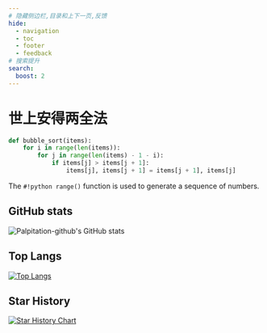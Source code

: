 ```yaml
---
# 隐藏侧边栏,目录和上下一页,反馈
hide:
  - navigation
  - toc
  - footer
  - feedback
# 搜索提升
search:
  boost: 2
---
```


# 世上安得两全法

``` py title="排序 bubble_sort.py" hl_lines="2 3"
def bubble_sort(items):
    for i in range(len(items)):
        for j in range(len(items) - 1 - i):
            if items[j] > items[j + 1]:
                items[j], items[j + 1] = items[j + 1], items[j]
```

The `#!python range()` function is used to generate a sequence of numbers.

## GitHub stats

![Palpitation-github's GitHub stats](https://github-readme-stats.vercel.app/api?username=Palpitation-github&show_icons=true&theme=dracula)

## Top Langs

[![Top Langs](https://github-readme-stats.vercel.app/api/top-langs/?username=Palpitation-github&layout=pie)](https://github.com/Palpitation-github/mkdocs)

## Star History

<a href="https://star-history.com/#Palpitation-github/mkdocs&Timeline">
  <picture>
    <source media="(prefers-color-scheme: dark)" srcset="https://api.star-history.com/svg?repos=Palpitation-github/mkdocs&type=Timeline&theme=dark" />
    <source media="(prefers-color-scheme: light)" srcset="https://api.star-history.com/svg?repos=Palpitation-github/mkdocs&type=Timeline" />
    <img alt="Star History Chart" src="https://api.star-history.com/svg?repos=Palpitation-github/mkdocs&type=Timeline" />
  </picture>
</a>


